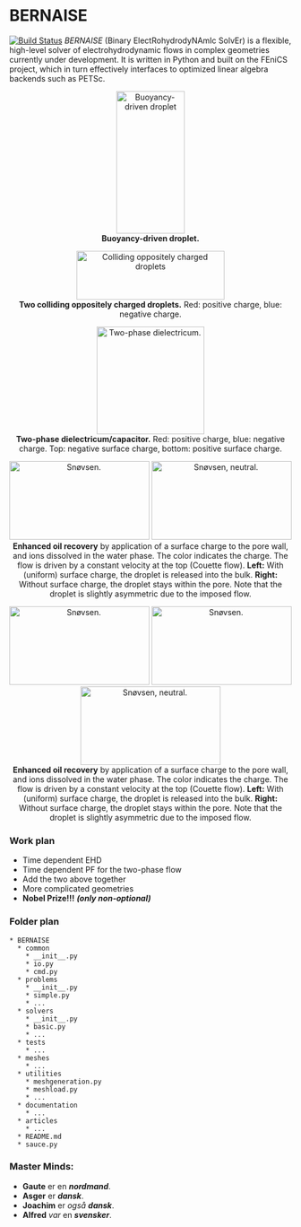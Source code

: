 # BERNAISE
[![Build Status](https://travis-ci.org/gautelinga/BERNAISE.svg?branch=master)](https://travis-ci.org/gautelinga/BERNAISE)
_BERNAISE_ (Binary ElectRohydrodyNAmIc SolvEr) is a flexible, high-level solver of electrohydrodynamic flows in complex geometries currently under development.
It is written in Python and built on the FEniCS project, which in turn effectively interfaces to optimized linear algebra backends such as PETSc.

<p align="center">
    <img src="http://www.nbi.dk/~linga/bernaise/droplet.gif" width=122 height=254 alt="Buoyancy-driven droplet"/>
    <br /><b>Buoyancy-driven droplet.</b>
</p>
<p align="center">
    <img src="http://www.nbi.dk/~linga/bernaise/charged_droplets.gif" width=264 height=87 alt="Colliding oppositely charged droplets"/><br />
    <b>Two colliding oppositely charged droplets.</b> Red: positive charge, blue: negative charge.
</p>
<p align="center">
    <img src="http://www.nbi.dk/~linga/bernaise/dielectric_faster.gif" width=192 height=192 alt="Two-phase dielectricum."/><br />
    <b>Two-phase dielectricum/capacitor.</b> Red: positive charge, blue: negative charge. Top: negative surface charge, bottom: positive surface charge.
</p>
<p align="center">
    <img src="http://www.nbi.dk/~linga/bernaise/snoevsen.gif" width=250 height=140 alt="Snøvsen."/>
    <img src="http://www.nbi.dk/~linga/bernaise/snoevsen_neutral.gif" width=250 height=140 alt="Snøvsen, neutral."/><br />
    <b>Enhanced oil recovery</b> by application of a surface charge to the pore wall, and ions dissolved in the water phase. The color indicates the charge. The flow is driven by a constant velocity at the top (Couette flow). <b>Left:</b> With (uniform) surface charge, the droplet is released into the bulk. <b>Right:</b> Without surface charge, the droplet stays within the pore. Note that the droplet is slightly asymmetric due to the imposed flow.
</p>

<p align="center">
    <img src="http://www.nbi.dk/~linga/bernaise/hourglass/p0cm10.gif" width=250 height=140 alt="Snøvsen."/>
    <img src="http://www.nbi.dk/~linga/bernaise/hourglass/p5cm10.gif" width=250 height=140 alt="Snøvsen."/>
    <img src="http://www.nbi.dk/~linga/bernaise/hourglass/p50cm10.gif" width=250 height=140 alt="Snøvsen, neutral."/><br /> 
    <b>Enhanced oil recovery</b> by application of a surface charge to the pore wall, and ions dissolved in the water phase. The color indicates the charge. The flow is driven by a constant velocity at the top (Couette flow). <b>Left:</b> With (uniform) surface charge, the droplet is released into the bulk. <b>Right:</b> Without surface charge, the droplet stays within the pore. Note that the droplet is slightly asymmetric due to the imposed flow.
</p>

### Work plan

* Time dependent EHD
* Time dependent PF for the two-phase flow  
* Add the two above together
* More complicated geometries
* **Nobel Prize!!!** ***(only non-optional)***

### Folder plan
```
* BERNAISE
  * common
    * __init__.py
    * io.py
    * cmd.py
  * problems
    * __init__.py
    * simple.py
    * ...
  * solvers
    * __init__.py
    * basic.py
    * ...
  * tests
    * ...
  * meshes
    * ...
  * utilities
    * meshgeneration.py
    * meshload.py
    * ...
  * documentation
    * ...
  * articles
    * ...
  * README.md
  * sauce.py
```

### Master Minds: 
* **Gaute** er en ***nordmand***.
* **Asger** er ***dansk***.
* **Joachim** er *også* ***dansk***.
* **Alfred** *var* en ***svensker***.
